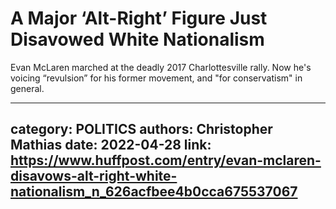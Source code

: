 # A Major ‘Alt-Right’ Figure Just Disavowed White Nationalism

Evan McLaren marched at the deadly 2017 Charlottesville rally. Now he's voicing “revulsion” for his former movement, and "for conservatism" in general.

---
category: POLITICS
authors: Christopher Mathias
date: 2022-04-28
link: https://www.huffpost.com/entry/evan-mclaren-disavows-alt-right-white-nationalism_n_626acfbee4b0cca675537067
---
